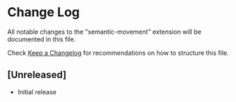 # Change Log

All notable changes to the "semantic-movement" extension will be documented in this file.

Check [Keep a Changelog](http://keepachangelog.com/) for recommendations on how to structure this file.

## [Unreleased]

- Initial release